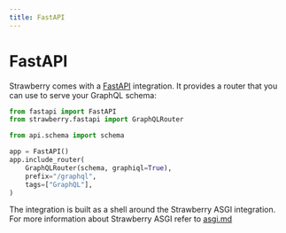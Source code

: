 ```yaml
---
title: FastAPI
---
```


# FastAPI

Strawberry comes with a [FastAPI](https://fastapi.tiangolo.com/) integration.
It provides a router that you can use to serve your GraphQL schema:

```python
from fastapi import FastAPI
from strawberry.fastapi import GraphQLRouter

from api.schema import schema

app = FastAPI()
app.include_router(
    GraphQLRouter(schema, graphiql=True),
    prefix="/graphql",
    tags=["GraphQL"],
)
```

The integration is built as a shell around the Strawberry ASGI integration.
For more information about Strawberry ASGI refer to [asgi.md](./asgi.md)

